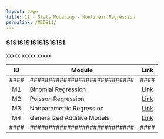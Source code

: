 ```yaml
---
layout: page
title: 11 - Stats Modeling - Nonlinear Regression
permalink: /MSDS11/
---
```


<h3>S1S1S1S1S1S1S1S1S1</h3>

xxxxx xxxxx xxxxx

| ID | Module                     |Link|
|:--:|----------------------------|:--:|
|####|############################|####|
| M1 | Binomial Regression        |[Link](/01-MSDS/MSDS09/M1/)|
| M2 | Poisson Regression         |[Link](/01-MSDS/MSDS09/M2/)|
| M3 | Nonparametric Regression   |[Link](/01-MSDS/MSDS09/M3/)|
| M4 | Generalized Additive Models|[Link](/01-MSDS/MSDS09/M4/)|
|####|############################|####|

